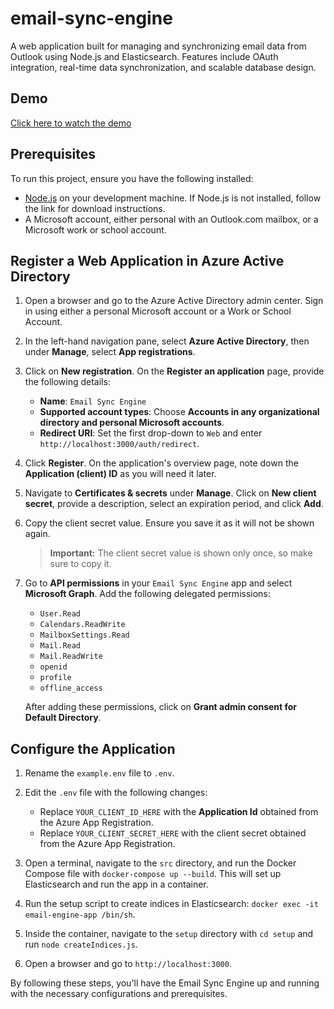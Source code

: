 # email-sync-engine
A web application built for managing and synchronizing email data from Outlook using Node.js and Elasticsearch. Features include OAuth integration, real-time data synchronization, and scalable database design.

## Demo
[Click here to watch the demo](https://raw.githubusercontent.com/yugal-jain/email-sync-engine/main/demo.webm)


## Prerequisites

To run this project, ensure you have the following installed:

- [Node.js](https://nodejs.org) on your development machine. If Node.js is not installed, follow the link for download instructions.
- A Microsoft account, either personal with an Outlook.com mailbox, or a Microsoft work or school account.


## Register a Web Application in Azure Active Directory

1. Open a browser and go to the Azure Active Directory admin center. Sign in using either a personal Microsoft account or a Work or School Account.
2. In the left-hand navigation pane, select **Azure Active Directory**, then under **Manage**, select **App registrations**.
3. Click on **New registration**. On the **Register an application** page, provide the following details:
   - **Name**: `Email Sync Engine`
   - **Supported account types**: Choose **Accounts in any organizational directory and personal Microsoft accounts**.
   - **Redirect URI**: Set the first drop-down to `Web` and enter `http://localhost:3000/auth/redirect`.
4. Click **Register**. On the application's overview page, note down the **Application (client) ID** as you will need it later.
5. Navigate to **Certificates & secrets** under **Manage**. Click on **New client secret**, provide a description, select an expiration period, and click **Add**.
6. Copy the client secret value. Ensure you save it as it will not be shown again.

   > **Important:** The client secret value is shown only once, so make sure to copy it.

7. Go to **API permissions** in your `Email Sync Engine` app and select **Microsoft Graph**. Add the following delegated permissions:
   - `User.Read`
   - `Calendars.ReadWrite`
   - `MailboxSettings.Read`
   - `Mail.Read`
   - `Mail.ReadWrite`
   - `openid`
   - `profile`
   - `offline_access`

   After adding these permissions, click on **Grant admin consent for Default Directory**.

## Configure the Application

1. Rename the `example.env` file to `.env`.
2. Edit the `.env` file with the following changes:
   - Replace `YOUR_CLIENT_ID_HERE` with the **Application Id** obtained from the Azure App Registration.
   - Replace `YOUR_CLIENT_SECRET_HERE` with the client secret obtained from the Azure App Registration.

3. Open a terminal, navigate to the `src` directory, and run the Docker Compose file with `docker-compose up --build`. This will set up Elasticsearch and run the app in a container.
4. Run the setup script to create indices in Elasticsearch: `docker exec -it email-engine-app /bin/sh`.
5. Inside the container, navigate to the `setup` directory with `cd setup` and run `node createIndices.js`.
6. Open a browser and go to `http://localhost:3000`.

By following these steps, you'll have the Email Sync Engine up and running with the necessary configurations and prerequisites.
